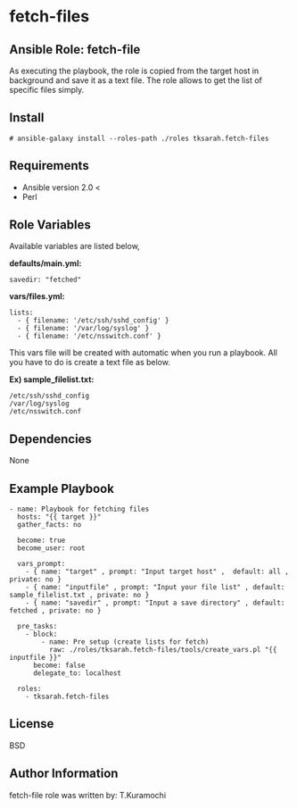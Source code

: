fetch-files
=========

Ansible Role: fetch-file
------------

As executing the playbook, the role is copied from the target host in background and save it as a text file.
The role allows to get the list of specific files simply.

Install 
------------

```
# ansible-galaxy install --roles-path ./roles tksarah.fetch-files
```


Requirements
------------

* Ansible version 2.0 < 
* Perl 

Role Variables
--------------

Available variables are listed below,

**defaults/main.yml:**
```
savedir: "fetched"
```

**vars/files.yml:**

```
lists:
  - { filename: '/etc/ssh/sshd_config' }
  - { filename: '/var/log/syslog' }
  - { filename: '/etc/nsswitch.conf' }
```

This vars file will be created with automatic when you run a playbook.
All you have to do is create a text file as below.

**Ex) sample_filelist.txt:**
```
/etc/ssh/sshd_config
/var/log/syslog
/etc/nsswitch.conf
```

Dependencies
------------

None

Example Playbook
----------------

```
- name: Playbook for fetching files
  hosts: "{{ target }}"
  gather_facts: no

  become: true
  become_user: root

  vars_prompt:
    - { name: "target" , prompt: "Input target host" ,  default: all , private: no }
    - { name: "inputfile" , prompt: "Input your file list" , default: sample_filelist.txt , private: no }
    - { name: "savedir" , prompt: "Input a save directory" , default: fetched , private: no }

  pre_tasks:
    - block:
        - name: Pre setup (create lists for fetch)
          raw: ./roles/tksarah.fetch-files/tools/create_vars.pl "{{ inputfile }}"
      become: false
      delegate_to: localhost

  roles:
    - tksarah.fetch-files

```

License
-------

BSD

Author Information
------------------

fetch-file role was written by: T.Kuramochi
